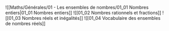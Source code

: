 ![[Maths/Générales/01 - Les ensembles de nombres/01_01 Nombres entiers|01_01 Nombres entiers]]
![[01_02 Nombres rationnels et fractions]]
![[01_03 Nombres réels et inégalités]]
![[01_04 Vocabulaire des ensembles de nombres réels]]